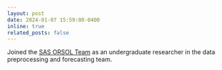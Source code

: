 ```yaml
---
layout: post
date: 2024-01-07 15:59:00-0400
inline: true
related_posts: false
---
```


Joined the <a href="https://reneeyc6806.wixsite.com/orsol">SAS ORSOL Team</a> as an undergraduate researcher in the data preprocessing and forecasting team.
